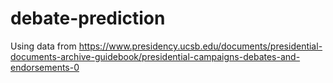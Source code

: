 # debate-prediction

Using data from https://www.presidency.ucsb.edu/documents/presidential-documents-archive-guidebook/presidential-campaigns-debates-and-endorsements-0

